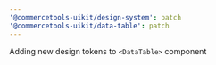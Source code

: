 ```yaml
---
'@commercetools-uikit/design-system': patch
'@commercetools-uikit/data-table': patch
---
```


Adding new design tokens to `<DataTable>` component

